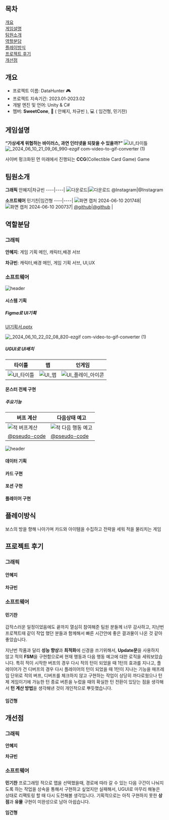## 목차

[개요](#개요)   
[게임설명](#게임설명)  
[팀원소개](#팀원소개)   
[역할분담](#역할분담)   
[플레이방식](#플레이방식)  
[프로젝트 후기](#프로젝트-후기)  
[개선점](#개선점)


## 개요 

-   프로젝트 이름: DataHunter :video_game:
-   프로젝트 지속기간: 2023.01-2023.02
-   개발 엔진 및 언어: Unity & C#
-   멤버: **SweetCone**, :art: ( 안혜지, 차규빈 ), :computer: ( 임건형, 민기찬)

## 게임설명 
**“가상세계 위협하는 바이러스, 과연 인터넷을 되찾을 수 있을까?”**
![UI_타이틀](https://github.com/PohangCandy/Slayer-Unity-/assets/130345776/94968c3f-b932-4e2e-986c-5e8548e5f8d6)
![_2024_06_10_21_09_06_990-ezgif com-video-to-gif-converter (1)](https://github.com/PohangCandy/Slayer-Unity-/assets/130345776/adad940e-9366-4934-b935-5b0889e43e33)


사이버 펑크화된 먼 미래에서 진행되는 **CCG**(Collectible Card Game) Game

## 팀원소개 
**그래픽**
안혜지|차규빈
----|----|
![다운로드](https://github.com/PohangCandy/Slayer-Unity-/assets/130345776/7821af10-13b0-453b-af48-6266c3ed3a7e)|![다운로드](https://github.com/PohangCandy/Slayer-Unity-/assets/130345776/17788435-9f69-424e-b0cb-e0f10b1296e9)
@Instagram|@Instagram

**소프트웨어**
민기찬|임건형
----|----|
![화면 캡처 2024-06-10 201748](https://github.com/PohangCandy/Slayer-Unity-/assets/130345776/143a15af-e71a-40de-8554-7971a73a6d2f)|![화면 캡처 2024-06-10 200737](https://github.com/PohangCandy/Slayer-Unity-/assets/130345776/d16ede03-da73-47bc-b56f-7ad65eccaa29)|
[@github](https://github.com/PohangCandy)|[@github](https://github.com/ImGunHyoeng) |

## 역할분담 
### 그래픽
**안혜지**: 게임 기획 메인, 캐릭터,배경 서브

**차규빈**: 캐릭터,배경 메인, 게임 기획 서브, UI,UX

### 소프트웨어
![header](https://capsule-render.vercel.app/api?type=slice&text=민기찬&color=2BAE66FF&fontColor=FCF6F5FF&fontAlign=90&fontAlignY=40&fontSize=50)
#### 시스템 기획
##### Figma로 UI기획
[UI기획서.pptx](https://github.com/user-attachments/files/15782024/UI.pptx)

![_2024_06_10_22_02_08_820-ezgif com-video-to-gif-converter (1)](https://github.com/PohangCandy/Slayer-Unity-/assets/130345776/6118f714-8bc2-4b98-b4d4-1df8df6c0e05)

##### UGUI로 UI배치

타이틀|맵|인게임
----|----|----|
![UI_타이틀](https://github.com/PohangCandy/Slayer-Unity-/assets/130345776/746ea3b6-2293-449e-872c-3fcb4afefcd8)|![UI_맵](https://github.com/PohangCandy/Slayer-Unity-/assets/130345776/670333ab-ab32-4be2-bee0-3dae0175500a)|![UI_플레이_아이콘](https://github.com/PohangCandy/Slayer-Unity-/assets/130345776/90a36e25-2d10-4bf0-bf6d-71252f4086e0)|

#### 몬스터 전체 구현
##### 주요기능
버프 계산|다음상태 예고
----|----|
![적 버프계산](https://github.com/PohangCandy/Slayer-Unity-/assets/130345776/0843542f-1bad-4b44-b7e2-c01847004834)|![적 다음 행동 예고](https://github.com/PohangCandy/Slayer-Unity-/assets/130345776/2a3cc55f-f147-4f42-a4a3-c132b760d01f)|
[@pseudo-code](https://www.notion.so/b865431b937f43508232babfdf1f3db7?pvs=4)|[@pseudo-code](https://www.notion.so/ba29f0d1b37146f6b89336edc0b2c6a6?pvs=4)|


![header](https://capsule-render.vercel.app/api?type=slice&text=임건형&color=755139FF&fontColor=F2EDD7FF&fontAlign=90&fontAlignY=40&fontSize=50)
#### 데이터 기획

#### 카드 구현

#### 포션 구현

#### 플레이어 구현

## 플레이방식
보스의 방을 향해 나아가며 카드와 아이템을 수집하고 전략을 세워 적을 물리치는 게임


## 프로젝트 후기
### 그래픽
#### 안혜지

#### 차규빈


### 소프트웨어
#### 민기찬
갑작스러운 일정이었음에도 끝까지 열심히 참여해준 팀원 분들께 너무 감사하고, 지난번 프로젝트때 같이 작업 했던 분들과 함께해서 빠른 시간안에 좋은 결과물이 나온 것 같아 좋았습니다.

지난번 작품과 달리 **성능 향상**과 **최적화**에 신경을 쓰기위해서, **Update문**을 사용하지 않고 적의 **FSM**을 구현함으로써 현재 행동과 다음 행동 예고에 대한 로직을 세워보았습니다. 특히 적이 시작한 버프의 경우 다시 적의 턴이 되었을 때 1턴의 효과를 지나고, 플레이어가 건 디버프의 경우 다시 플레이어의 턴이 되었을 때 1턴이 지나는 기능을 매프레임 단위로 적의 버프, 디버프를 체크하지 않고 구현하는 작업이 상당히 까다로웠으나 턴제 게임이기에 가능한 턴 종료 버튼을 누렀을 때의 확실한 턴 전환이 있닫는 점을 생각해서 **턴 계산 방법**을 생각해낸 것이 개인적으로 뿌듯했습니다.

#### 임건형

## 개선점
### 그래픽
**안혜지**

**차규빈**


### 소프트웨어
**민기찬**
프로그래밍 적으로 맵을 선택했을때, 경로에 따라 갈 수 있는 다음 구간이 나눠지도록 하는 작업을 상속을 통해서 구현하고 싶었지만 실패해서, UGUI로 마무리 해놓은 상태로 리팩토링 할 때 다시 도전해볼 생각입니다.
기획적으로는 아직 구현하지 못한 **상점**과 **유물** 구현이 미완성으로 남아 아쉽습니다.

**임건형**





